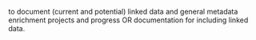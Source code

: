 to document (current and potential) linked data and general metadata enrichment projects and progress OR documentation for including linked data.
